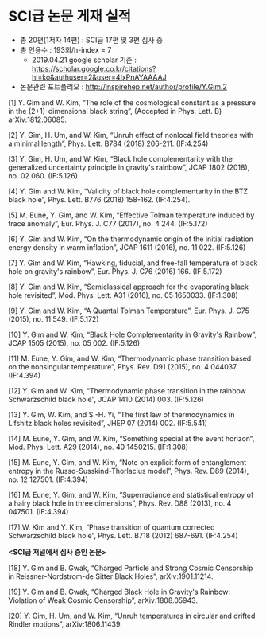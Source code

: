 # SCI급 논문 게재 실적 

- 총 20편(1저자 14편) : SCI급 17편 및 3편 심사 중
- 총 인용수 : 193회/h-index = 7
  - 2019.04.21 google scholar 기준 : https://scholar.google.co.kr/citations?hl=ko&authuser=2&user=4IxPnAYAAAAJ
- 논문관련 포트폴리오 : http://inspirehep.net/author/profile/Y.Gim.2

[1] Y. Gim and W. Kim, “The role of the cosmological constant as a pressure in the (2+1)-dimensional black string”, (Accepted in Phys. Lett. B) arXiv:1812.06085. 

[2] Y. Gim, H. Um, and W. Kim, “Unruh effect of nonlocal field theories with a minimal length”, Phys. Lett. B784 (2018) 206-211. (IF:4.254) 

[3] Y. Gim, H. Um, and W. Kim, “Black hole complementarity with the generalized uncertainty principle in gravity's rainbow”, JCAP 1802 (2018), no. 02 060. (IF:5.126)

[4] Y. Gim and W. Kim, “Validity of black hole complementarity in the BTZ black hole”, Phys. Lett. B776 (2018) 158-162. (IF:4.254).

[5] M. Eune, Y. Gim, and W. Kim, “Effective Tolman temperature induced by trace anomaly”, Eur. Phys. J. C77 (2017), no. 4 244. (IF:5.172) 

[6] Y. Gim and W. Kim, “On the thermodynamic origin of the initial radiation energy density in warm inflation”, JCAP 1611 (2016), no. 11 022. (IF:5.126) 

[7] Y. Gim and W. Kim, “Hawking, fiducial, and free-fall temperature of black hole on gravity's rainbow”, Eur. Phys. J. C76 (2016) 166. (IF:5.172)

[8] Y. Gim and W. Kim, “Semiclassical approach for the evaporating black hole revisited”, Mod. Phys. Lett. A31 (2016), no. 05 1650033. (IF:1.308)

[9] Y. Gim and W. Kim, “A Quantal Tolman Temperature”, Eur. Phys. J. C75 (2015), no. 11 549. (IF:5.172)

[10] Y. Gim and W. Kim, “Black Hole Complementarity in Gravity's Rainbow”, JCAP 1505 (2015), no. 05 002. (IF:5.126)

[11] M. Eune, Y. Gim, and W. Kim, “Thermodynamic phase transition based on the nonsingular temperature”, Phys. Rev. D91 (2015), no. 4 044037. (IF:4.394)

[12] Y. Gim and W. Kim, “Thermodynamic phase transition in the rainbow Schwarzschild black hole”, JCAP 1410 (2014) 003. (IF:5.126)

[13] Y. Gim, W. Kim, and S.-H. Yi, “The first law of thermodynamics in Lifshitz black holes revisited”, JHEP 07 (2014) 002. (IF:5.541) 

[14] M. Eune, Y. Gim, and W. Kim, “Something special at the event horizon”, Mod. Phys. Lett. A29 (2014), no. 40 1450215. (IF:1.308)

[15] M. Eune, Y. Gim, and W. Kim, “Note on explicit form of entanglement entropy in the Russo-Susskind-Thorlacius model”, Phys. Rev. D89 (2014), no. 12 127501. (IF:4.394)

[16] M. Eune, Y. Gim, and W. Kim, “Superradiance and statistical entropy of a hairy black hole in three dimensions”, Phys. Rev. D88 (2013), no. 4 047501. (IF:4.394) 

[17] W. Kim and Y. Kim, “Phase transition of quantum corrected Schwarzschild black hole”, Phys. Lett. B718 (2012) 687-691. (IF:4.254)

**<SCI급 저널에서 심사 중인 논문>**

[18] Y. Gim and B. Gwak, “Charged Particle and Strong Cosmic Censorship in Reissner-Nordstrom-de Sitter Black Holes”, arXiv:1901.11214. 

[19] Y. Gim and B. Gwak, “Charged Black Hole in Gravity's Rainbow: Violation of Weak Cosmic Censorship”, arXiv:1808.05943. 

[20] Y. Gim, H. Um, and W. Kim, “Unruh temperatures in circular and drifted Rindler motions”, arXiv:1806.11439. 
